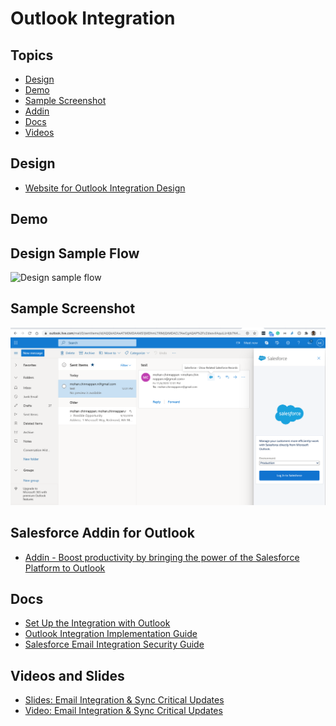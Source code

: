 # Outlook Integration 

## Topics
- [Design](#design)
- [Demo](#demo)
- [Sample Screenshot](#sample)
- [Addin](#addin)
- [Docs](#docs)
- [Videos](#videos)


## Design
<a name='design'></a>
- [Website for Outlook Integration Design](https://www.salesforce-email.com/)

## Demo
<a name='demo'></a>
## Design Sample Flow 
![Design sample flow](img/oi-1.gif) 

<a name='sample'></a>
## Sample Screenshot
![Sample Screenshot](img/s-oi-1.png)

<a name='addin'></a>
## Salesforce Addin for Outlook
- [Addin - Boost productivity by bringing the power of the Salesforce Platform to Outlook](https://appsource.microsoft.com/en-us/product/office/WA104379334?tab=Overview)

<a name='docs'></a>
## Docs
- [Set Up the Integration with Outlook](https://help.salesforce.com/articleView?id=app_for_outlook_setup_parent.htm&type=5)
- [Outlook Integration Implementation Guide](https://resources.docs.salesforce.com/latest/latest/en-us/sfdc/pdf/sales_outlook_integration_impl_guide.pdf)
- [Salesforce Email Integration Security Guide](https://resources.docs.salesforce.com/latest/latest/en-us/sfdc/pdf/sales_email_integration_security.pdf)

<a name='videos'></a>
## Videos and Slides
- [Slides: Email Integration & Sync Critical Updates](https://trailblazers.salesforce.com/0694S000001Bad2)
- [Video: Email Integration & Sync Critical Updates](https://salesforce.vidyard.com/watch/AkXrV7BRzc6s47hYgoDFmN)

